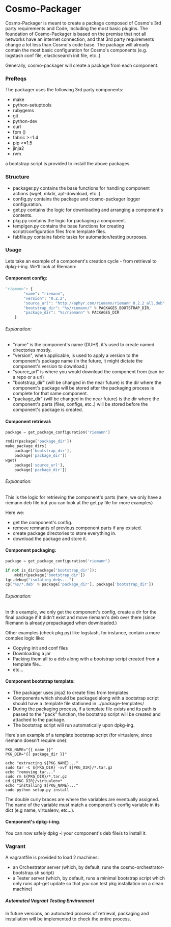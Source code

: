 Cosmo-Packager
==============

Cosmo-Packager is meant to create a package composed of Cosmo's 3rd party requirements and Code, including the most basic plugins.
The foundation of Cosmo-Packager is based on the premise that not all networks have an internet connection, and that 3rd party requirements change a lot less than Cosmo's code base.
The package will already contain the most basic configuration for Cosmo's components (e.g. logstash conf file, elasticsearch init file, etc..)

Generally, cosmo-packager will create a package from each component.

### PreReqs
The packager uses the following 3rd party components:

- make
- python-setuptools
- rubygems
- git
- python-dev 
- curl
- fpm ()
- fabric >=1.4
- pip >=1.5
- jinja2
- rvm

a bootstrap script is provided to install the above packages.

### Structure

- packager.py contains the base functions for handling component actions (wget, mkdir, apt-download, etc..).
- config.py contains the package and cosmo-packager logger configuration.
- get.py contains the logic for downloading and arranging a component's contents.
- pkg.py contains the logic for packaging a component.
- templgen.py contains the base functions for creating script/configuration files from template files.
- fabfile.py contains fabric tasks for automation/testing purposes.

### Usage
Lets take an example of a component's creation cycle - from retrieval to dpkg-i-ing. We'll look at Riemann:
#### Component config:
```python
"riemann": {
        "name": "riemann",
        "version": "0.2.2",
        "source_url": "http://aphyr.com/riemann/riemann_0.2.2_all.deb",
        "bootstrap_dir": "%s/riemann/" % PACKAGES_BOOTSTRAP_DIR,
        "package_dir": "%s/riemann" % PACKAGES_DIR
    }
```

###### Explanation:

- "name" is the component's name (DUH!). it's used to create named directories mostly.
- "version", when applicable, is used to apply a version to the component's package name (in the future, it might dictate the component's version to download.)
- "source_url" is where you would download the component from (can be a repo or a url)
- "bootstrap_dir" (will be changed in the near future) is the dir where the component's package will be stored after the packaging process is complete for that same component.
- "package_dir" (will be changed in the near future) is the dir where the component's parts (files, configs, etc..) will be stored before the component's package is created.

#### Component retrieval:
```python
package = get_package_configuration('riemann')

rmdir(package['package_dir'])
make_package_dirs(
    package['bootstrap_dir'],
    package['package_dir'])
wget(
    package['source_url'],
    package['package_dir'])
```

###### Explanation:
This is the logic for retrieving the component's parts (here, we only have a riemann deb file but you can look at the get.py file for more examples)

Here we:

- get the component's config.
- remove remnants of previous component parts if any existed.
- create package directories to store everything in.
- download the package and store it.

#### Component packaging:
```python
package = get_package_configuration('riemann')

if not is_dir(package['bootstrap_dir']):
    mkdir(package['bootstrap_dir'])
lgr.debug("isolating debs...")
cp('%s/*.deb' % package['package_dir'], package['bootstrap_dir'])
```

###### Explanation:
In this example, we only get the component's config, create a dir for the final package if it didn't exist and move riemann's deb over there (since Riemann is already prepackaged when downloaded.)

Other examples (check pkg.py) like logstash, for instance, contain a more complex logic like:

- Copying init and conf files
- Downloading a jar
- Packing them all to a deb along with a bootstrap script created from a template file...
- etc...

#### Component bootstrap template:

- The packager uses jinja2 to create files from templates.
- Components which should be packaged along with a bootstrap script should have a .template file stationed in ../package-templates/
- During the packaging process, if a template file exists and its path is passed to the "pack" function, the bootstrap script will be created and attached to the package.
- The bootstrap script will run automatically upon dpkg-ing.

Here's an example of a template bootstrap script (for virtualenv, since riemann doesn't require one):
	
	PKG_NAME="{{ name }}"
	PKG_DIR="{{ package_dir }}"
	
	echo "extracting ${PKG_NAME}..."
	sudo tar -C ${PKG_DIR} -xvf ${PKG_DIR}/*.tar.gz
	echo "removing tar..."
	sudo rm ${PKG_DIR}/*.tar.gz
	cd ${PKG_DIR}/virtualenv*
	echo "installing ${PKG_NAME}..."
	sudo python setup.py install
The double curly braces are where the variables are eventually assigned.
The name of the variable must match a component's config variable in its dict (e.g name, virtualenv, etc...).

#### Component's dpkg-i-ing.
You can now safely dpkg -i your component's deb file/s to install it.

### Vagrant
A vagrantfile is provided to load 2 machines:

- an Orchestrator server (which, by default, runs the cosmo-orchestrator-bootstrap.sh script)
- a Tester server (which, by default, runs a minimal bootstrap script which only runs apt-get update so that you can test pkg installation on a clean machine)

##### Automated Vagrant Testing Environment

In future versions, an automated process of retrieval, packaging and installation will be implemented to check the entire process.
